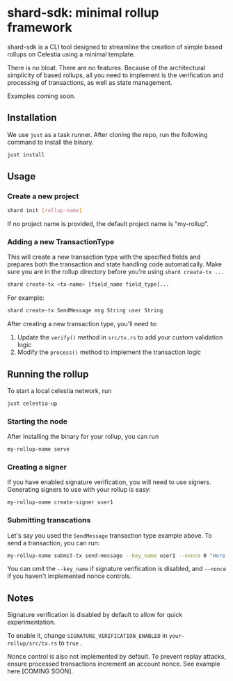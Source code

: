 # shard-sdk: minimal rollup framework

shard-sdk is a CLI tool designed to streamline the creation of simple based rollups on Celestia using a minimal template.

There is no bloat. There are no features. Because of the architectural simplicity of based rollups, all you need to implement is the verification and processing of transactions, as well as state management.

Examples coming soon.

## Installation
We use `just` as a task runner. After cloning the repo, run the following command to install the binary.

```bash
just install
```

## Usage

### Create a new project

```bash
shard init [rollup-name]
```

If no project name is provided, the default project name is “my-rollup”.

### Adding a new TransactionType

This will create a new transaction type with the specified fields and prepares both the transaction and state handling code automatically. Make sure you are in the rollup directory before you’re using `shard create-tx ...`

```bash
shard create-tx <tx-name> [field_name field_type]...
```

For example:

```bash
shard create-tx SendMessage msg String user String
```

After creating a new transaction type, you'll need to:

1. Update the `verify()` method in `src/tx.rs` to add your custom validation logic
2. Modify the `process()` method to implement the transaction logic

## Running the rollup

To start a local celestia network, run

```bash
just celestia-up
```

### Starting the node
After installing the binary for your rollup, you can run

```bash
my-rollup-name serve
```

### Creating a signer
If you have enabled signature verification, you will need to use signers. Generating signers to use with your rollup is easy:

```bash
my-rollup-name create-signer user1
```

### Submitting transcations

Let's say you used the `SendMessage` transaction type example above. To send a transaction, you can run:

```bash
my-rollup-name submit-tx send-message --key_name user1 --nonce 0 "Here is my message!" "Ryan"
```

You can omit the `--key_name` if signature verification is disabled, and `--nonce` if you haven't implemented nonce controls.

## Notes

Signature verification is disabled by default to allow for quick experimentation.

To enable it, change `SIGNATURE_VERIFICATION_ENABLED` in `your-rollup/src/tx.rs`  to `true` .

Nonce control is also not implemented by default. To prevent replay attacks, ensure processed transactions increment an account nonce. See example here [COMING SOON].
